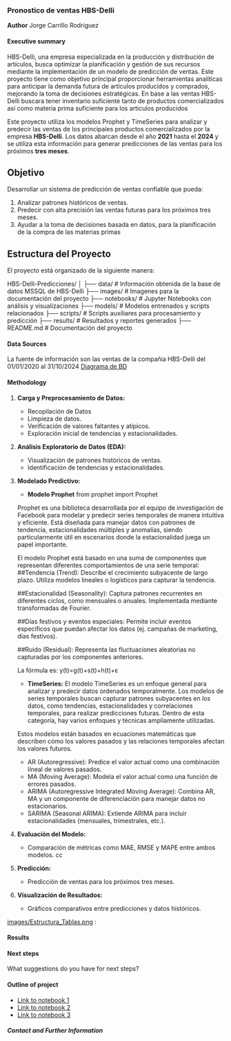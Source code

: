 ### Pronostico de ventas HBS-Delli 

**Author**
Jorge Carrillo Rodriguez

#### Executive summary
HBS-Delli, una empresa especializada en la producción y distribución de artículos, busca optimizar la planificación y gestión de sus recursos mediante la implementación de un modelo de predicción de ventas. Este proyecto tiene como objetivo principal proporcionar herramientas analíticas para anticipar la demanda futura de artículos producidos y comprados, mejorando la toma de decisiones estratégicas.
En base a las ventas HBS-Delli buscara tener inventario suficiente tanto de productos comercializados así como materia prima suficiente para los articulos producidos

Este proyecto utiliza los modelos Prophet y TimeSeries para analizar y predecir las ventas de los principales productos comercializados por la empresa **HBS-Delli**. Los datos abarcan desde el año **2021** hasta el **2024** y se utiliza esta información para generar predicciones de las ventas para los próximos **tres meses**.


## Objetivo
Desarrollar un sistema de predicción de ventas confiable que pueda:
1. Analizar patrones históricos de ventas.
2. Predecir con alta precisión las ventas futuras para los próximos tres meses.
3. Ayudar a la toma de decisiones basada en datos, para la planificación de la compra de las materias primas

## Estructura del Proyecto
El proyecto está organizado de la siguiente manera:

HBS-Delli-Predicciones/
│
├── data/                   # Información obtenida de la base de datos MSSQL de HBS-Delli
├── images/                 # Imagenes para la documentación del proyecto
├── notebooks/              # Jupyter Notebooks con análisis y visualizaciones
├── models/                 # Modelos entrenados y scripts relacionados
├── scripts/                # Scripts auxiliares para procesamiento y predicción
├── results/                # Resultados y reportes generados
├── README.md               # Documentación del proyecto


#### Data Sources
La fuente de información son las ventas de la compañia HBS-Delli del 01/01/2020 al 31/10/2024
[Diagrama de BD](images/Estructura_Tablas.png)

#### Methodology 

1. **Carga y Preprocesamiento de Datos:**
    - Recopilación de Datos
    - Limpieza de datos.
    - Verificación de valores faltantes y atípicos.
    - Exploración inicial de tendencias y estacionalidades.

2. **Análisis Exploratorio de Datos (EDA):**
    - Visualización de patrones históricos de ventas.
    - Identificación de tendencias y estacionalidades.

3. **Modelado Predictivo:**
    - **Modelo Prophet**
    from prophet import Prophet

    Prophet es una biblioteca desarrollada por el equipo de investigación de Facebook para modelar y predecir series temporales de manera intuitiva y eficiente. Está diseñada para manejar datos con patrones de tendencia, estacionalidades múltiples y anomalías, siendo particularmente útil en escenarios donde la estacionalidad juega un papel importante.

    El modelo Prophet está basado en una suma de componentes que representan diferentes comportamientos de una serie temporal:
    ##Tendencia (Trend):
    Describe el crecimiento subyacente de largo plazo.
    Utiliza modelos lineales o logísticos para capturar la tendencia.

    ##Estacionalidad (Seasonality):
    Captura patrones recurrentes en diferentes ciclos, como mensuales o anuales.
    Implementada mediante transformadas de Fourier.

    ##Días festivos y eventos especiales:
    Permite incluir eventos específicos que puedan afectar los datos (ej. campañas de marketing, días festivos).
    
    ##Ruido (Residual):
    Representa las fluctuaciones aleatorias no capturadas por los componentes anteriores.

    La fórmula es: y(t)=g(t)+s(t)+h(t)+ε

    - **TimeSeries:**
    El modelo TimeSeries es un enfoque general para analizar y predecir datos ordenados temporalmente. Los modelos de series temporales buscan capturar patrones subyacentes en los datos, como tendencias, estacionalidades y correlaciones temporales, para realizar predicciones futuras. Dentro de esta categoría, hay varios enfoques y técnicas ampliamente utilizadas.

    Estos modelos están basados en ecuaciones matemáticas que describen cómo los valores pasados y las relaciones temporales afectan los valores futuros.
    * AR (Autoregressive): Predice el valor actual como una combinación líneal de valores pasados.
    * MA (Moving Average): Modela el valor actual como una función de errores pasados.
    * ARIMA (Autoregressive Integrated Moving Average): Combina AR, MA y un componente de diferenciación para manejar datos no estacionarios.
    * SARIMA (Seasonal ARIMA): Extiende ARIMA para incluir estacionalidades (mensuales, trimestrales, etc.).

4. **Evaluación del Modelo:**
    - Comparación de métricas como MAE, RMSE y MAPE entre ambos modelos.
cc
5. **Predicción:**
    - Predicción de ventas para los próximos tres meses.

6. **Visualización de Resultados:**
    - Gráficos comparativos entre predicciones y datos históricos.

[images/Estructura_Tablas.png]("images/Estructura_Tablas.png")
:

#### Results


#### Next steps
What suggestions do you have for next steps?

#### Outline of project

- [Link to notebook 1]()
- [Link to notebook 2]()
- [Link to notebook 3]()


##### Contact and Further Information